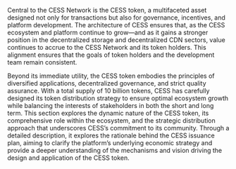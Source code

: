Central to the CESS Network is the CESS token, a multifaceted asset designed not only for transactions but also for governance, incentives, and platform development. The architecture of CESS ensures that, as the CESS ecosystem and platform continue to grow—and as it gains a stronger position in the decentralized storage and decentralized CDN sectors, value continues to accrue to the CESS Network and its token holders. This alignment ensures that the goals of token holders and the development team remain consistent.

Beyond its immediate utility, the CESS token embodies the principles of diversified applications, decentralized governance, and strict quality assurance. With a total supply of 10 billion tokens, CESS has carefully designed its token distribution strategy to ensure optimal ecosystem growth while balancing the interests of stakeholders in both the short and long term.
This section explores the dynamic nature of the CESS token, its comprehensive role within the ecosystem, and the strategic distribution approach that underscores CESS’s commitment to its community. Through a detailed description, it explores the rationale behind the CESS issuance plan, aiming to clarify the platform’s underlying economic strategy and provide a deeper understanding of the mechanisms and vision driving the design and application of the CESS token.

